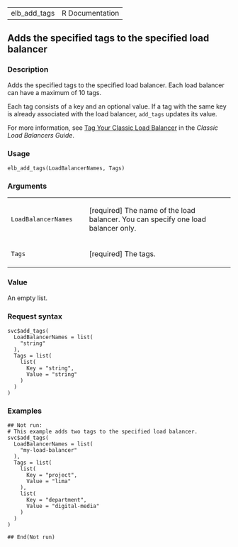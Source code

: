 <table style="width: 100%;">
<tbody>
<tr class="odd">
<td>elb_add_tags</td>
<td style="text-align: right;">R Documentation</td>
</tr>
</tbody>
</table>

## Adds the specified tags to the specified load balancer

### Description

Adds the specified tags to the specified load balancer. Each load
balancer can have a maximum of 10 tags.

Each tag consists of a key and an optional value. If a tag with the same
key is already associated with the load balancer, `add_tags` updates its
value.

For more information, see [Tag Your Classic Load
Balancer](https://docs.aws.amazon.com/elasticloadbalancing/latest/classic/add-remove-tags.html)
in the *Classic Load Balancers Guide*.

### Usage

    elb_add_tags(LoadBalancerNames, Tags)

### Arguments

<table>
<colgroup>
<col style="width: 35%" />
<col style="width: 65%" />
</colgroup>
<tbody>
<tr class="odd">
<td><code
id="elb_add_tags_:_LoadBalancerNames">LoadBalancerNames</code></td>
<td><p>[required] The name of the load balancer. You can specify one
load balancer only.</p></td>
</tr>
<tr class="even">
<td><code id="elb_add_tags_:_Tags">Tags</code></td>
<td><p>[required] The tags.</p></td>
</tr>
</tbody>
</table>

### Value

An empty list.

### Request syntax

    svc$add_tags(
      LoadBalancerNames = list(
        "string"
      ),
      Tags = list(
        list(
          Key = "string",
          Value = "string"
        )
      )
    )

### Examples

    ## Not run: 
    # This example adds two tags to the specified load balancer.
    svc$add_tags(
      LoadBalancerNames = list(
        "my-load-balancer"
      ),
      Tags = list(
        list(
          Key = "project",
          Value = "lima"
        ),
        list(
          Key = "department",
          Value = "digital-media"
        )
      )
    )

    ## End(Not run)
